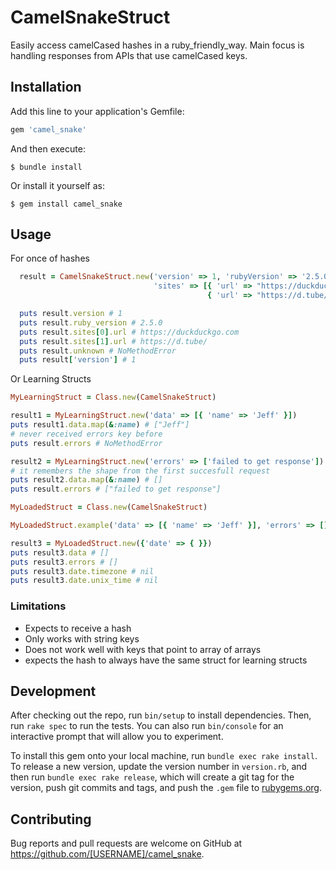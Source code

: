 # CamelSnakeStruct

Easily access camelCased hashes in a ruby_friendly_way.
Main focus is handling responses from APIs that use camelCased keys.

## Installation

Add this line to your application's Gemfile:

```ruby
gem 'camel_snake'
```

And then execute:

    $ bundle install

Or install it yourself as:

    $ gem install camel_snake

## Usage

For once of hashes

```ruby
  result = CamelSnakeStruct.new('version' => 1, 'rubyVersion' => '2.5.0', 
                                'sites' => [{ 'url' => "https://duckduckgo.com", 'searchEngine' => true }, 
                                            { 'url' => "https://d.tube/", 'searchEngine' => false }])

  puts result.version # 1
  puts result.ruby_version # 2.5.0
  puts result.sites[0].url # https://duckduckgo.com
  puts result.sites[1].url # https://d.tube/
  puts result.unknown # NoMethodError
  puts result['version'] # 1
```

Or Learning Structs

```ruby
MyLearningStruct = Class.new(CamelSnakeStruct)

result1 = MyLearningStruct.new('data' => [{ 'name' => 'Jeff' }])
puts result1.data.map(&:name) # ["Jeff"]
# never received errors key before
puts result.errors # NoMethodError

result2 = MyLearningStruct.new('errors' => ['failed to get response'])
# it remembers the shape from the first succesfull request
puts result2.data.map(&:name) # []
puts result.errors # ["failed to get response"]

MyLoadedStruct = Class.new(CamelSnakeStruct)

MyLoadedStruct.example('data' => [{ 'name' => 'Jeff' }], 'errors' => [], 'date' => { 'timezone' => 'UTC', 'unixTime' => 0})

result3 = MyLoadedStruct.new({'date' => { }})
puts result3.data # []
puts result3.errors # []
puts result3.date.timezone # nil
puts result3.date.unix_time # nil
```

### Limitations

* Expects to receive a hash
* Only works with string keys
* Does not work well with keys that point to array of arrays
* expects the hash to always have the same struct for learning structs

## Development

After checking out the repo, run `bin/setup` to install dependencies. Then, run `rake spec` to run the tests. You can also run `bin/console` for an interactive prompt that will allow you to experiment.

To install this gem onto your local machine, run `bundle exec rake install`. To release a new version, update the version number in `version.rb`, and then run `bundle exec rake release`, which will create a git tag for the version, push git commits and tags, and push the `.gem` file to [rubygems.org](https://rubygems.org).

## Contributing

Bug reports and pull requests are welcome on GitHub at https://github.com/[USERNAME]/camel_snake.

